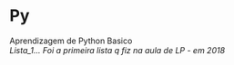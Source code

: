 # Py
Aprendizagem de Python Basico <br/>
*Lista_1... Foi a primeira lista q fiz na aula de LP - em 2018*<br/>

 
 

